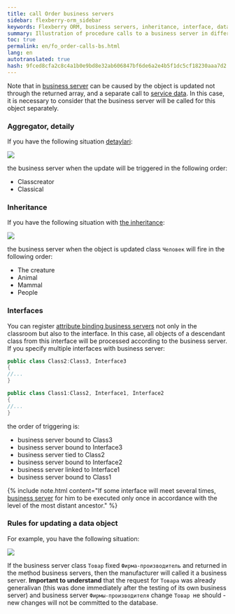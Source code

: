 ```yaml
---
title: call Order business servers
sidebar: flexberry-orm_sidebar
keywords: Flexberry ORM, business servers, inheritance, interface, data object, example
summary: Illustration of procedure calls to a business server in different situations
toc: true
permalink: en/fo_order-calls-bs.html
lang: en
autotranslated: true
hash: 9fced8cfa2c8c4a1b0e9bd8e32ab606847bf6de6a2e4b5f1dc5cf18230aaa7d2
---
```


Note that in [business server](fo_business-server.html) can be caused by the object is updated not through the returned array, and a separate call to [service data](fo_data-service.html). In this case, it is necessary to consider that the business server will be called for this object separately.

### Aggregator, detaily

If you have the following situation [detaylari](fo_detail-associations-properties.html):

![](/images/pages/products/flexberry-orm/business-servers/agregator-detail-at-bs.png)

the business server when the update will be triggered in the following order:

* Classcreator
* Classical

### Inheritance

If you have the following situation with [the inheritance](fd_inheritance.html):

![](/images/pages/products/flexberry-orm/business-servers/bs-hierarchy.JPG)

the business server when the object is updated class `Человек` will fire in the following order:

* The creature
* Animal
* Mammal
* People

### Interfaces

You can register [attribute binding business servers](fo_bs-example.html) not only in the classroom but also to the interface. In this case, all objects of a descendant class from this interface will be processed according to the business server. If you specify multiple interfaces with business server:

```csharp
public class Class2:Class3, Interface3
{
//... 
}

public class Class1:Class2, Interface1, Interface2
{
//... 
}
```

the order of triggering is:

* business server bound to Class3
* business server bound to Interface3
* business server tied to Class2
* business server bound to Interface2
* business server linked to Interface1
* business server bound to Class1

{% include note.html content="If some interface will meet several times, [business server](fo_business-server.html) for him to be executed only once in accordance with the level of the most distant ancestor." %}

### Rules for updating a data object

For example, you have the following situation:

![](/images/pages/products/flexberry-orm/business-servers/bs-masters.png)

If the business server class `Товар` fixed `Фирма-производитель` and returned in the method business servers, then the manufacturer will called it a business server. **Important to understand** that the request for `Товара` was already generalivan (this was done immediately after the testing of its own business server) and business server `Фирмы-производителя` change `Товар `не should - new changes will not be committed to the database.



